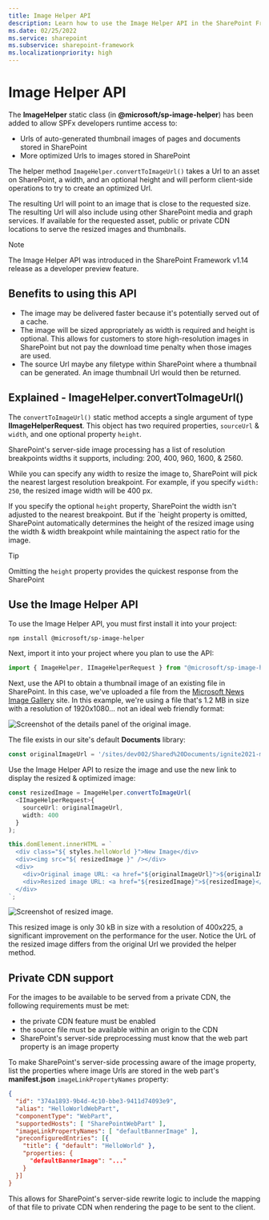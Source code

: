 ```yaml
---
title: Image Helper API
description: Learn how to use the Image Helper API in the SharePoint Framework to provide web-friendly optimized image links.
ms.date: 02/25/2022
ms.service: sharepoint
ms.subservice: sharepoint-framework
ms.localizationpriority: high
---
```

# Image Helper API

The **ImageHelper** static class (in **\@microsoft\/sp-image-helper**) has been added to allow SPFx developers runtime access to:

- Urls of auto-generated thumbnail images of pages and documents stored in SharePoint
- More optimized Urls to images stored in SharePoint

The helper method `ImageHelper.convertToImageUrl()` takes a Url to an asset on SharePoint, a width, and an optional height and will perform client-side operations to try to create an optimized Url.

The resulting Url will point to an image that is close to the requested size. The resulting Url will also include using other SharePoint media and graph services. If available for the requested asset, public or private CDN locations to serve the resized images and thumbnails.

> [!NOTE]
> The Image Helper API was introduced in the SharePoint Framework v1.14 release as a developer preview feature.

## Benefits to using this API

- The image may be delivered faster because it's potentially served out of a cache.
- The image will be sized appropriately as width is required and height is optional. This allows for customers to store high-resolution images in SharePoint but not pay the download time penalty when those images are used.
- The source Url maybe any filetype within SharePoint where a thumbnail can be generated. An image thumbnail Url would then be returned.

## Explained - ImageHelper.convertToImageUrl()

The `convertToImageUrl()` static method accepts a single argument of type **IImageHelperRequest**. This object has two required properties, `sourceUrl` & `width`, and one optional property `height`.

SharePoint's server-side image processing has a list of resolution breakpoints widths it supports, including: 200, 400, 960, 1600, & 2560.

While you can specify any width to resize the image to, SharePoint will pick the nearest largest resolution breakpoint. For example, if you specify `width: 250`, the resized image width will be 400 px.

If you specify the optional `height` property, SharePoint the width isn't adjusted to the nearest breakpoint. But if the `height property is omitted, SharePoint automatically determines the height of the resized image using the width & width breakpoint while maintaining the aspect ratio for the image.

> [!TIP]
> Omitting the `height` property provides the quickest response from the SharePoint

## Use the Image Helper API

To use the Image Helper API, you must first install it into your project:

```console
npm install @microsoft/sp-image-helper
```

Next, import it into your project where you plan to use the API:

```typescript
import { ImageHelper, IImageHelperRequest } from "@microsoft/sp-image-helper";
```

Next, use the API to obtain a thumbnail image of an existing file in SharePoint. In this case, we've uploaded a file from the [Microsoft News Image Gallery](https://news.microsoft.com/imagegallery) site. In this example, we're using a file that's 1.2 MB in size with a resolution of 1920x1080... not an ideal web friendly format:

![Screenshot of the details panel of the original image.](../images/image-helper-api-01.png)

The file exists in our site's default **Documents** library:

```typescript
const originalImageUrl = '/sites/dev002/Shared%20Documents/ignite2021-m365-keynote.jpeg';
```

Use the Image Helper API to resize the image and use the new link to display the resized & optimized image:

```typescript
const resizedImage = ImageHelper.convertToImageUrl(
  <IImageHelperRequest>{
    sourceUrl: originalImageUrl,
    width: 400
  }
);

this.domElement.innerHTML = `
  <div class="${ styles.helloWorld }">New Image</div>
  <div><img src="${ resizedImage }" /></div>
  <div>
    <div>Original image URL: <a href="${originalImageUrl}">${originalImageUrl}</a>
    <div>Resized image URL: <a href="${resizedImage}">${resizedImage}</a>
  </div>
`;
```

![Screenshot of resized image.](../images/image-helper-api-02.png)

This resized image is only 30 kB in size with a resolution of 400x225, a significant improvement on the performance for the user. Notice the UrL of the resized image differs from the original Url we provided the helper method.

## Private CDN support

For the images to be available to be served from a private CDN, the following requirements must be met:

- the private CDN feature must be enabled
- the source file must be available within an origin to the CDN
- SharePoint's server-side preprocessing must know that the web part property is an image property

To make SharePoint's server-side processing aware of the image property, list the properties where image Urls are stored in the web part's **manifest.json** `imageLinkPropertyNames` property:

```json
{
  "id": "374a1893-9b4d-4c10-bbe3-9411d74093e9",
  "alias": "HelloWorldWebPart",
  "componentType": "WebPart",
  "supportedHosts": [ "SharePointWebPart" ],
  "imageLinkPropertyNames": [ "defaultBannerImage" ],
  "preconfiguredEntries": [{
    "title": { "default": "HelloWorld" },
    "properties: {
      "defaultBannerImage": "..."
    }
  }]
}
```

This allows for SharePoint's server-side rewrite logic to include the mapping of that file to private CDN when rendering the page to be sent to the client.
